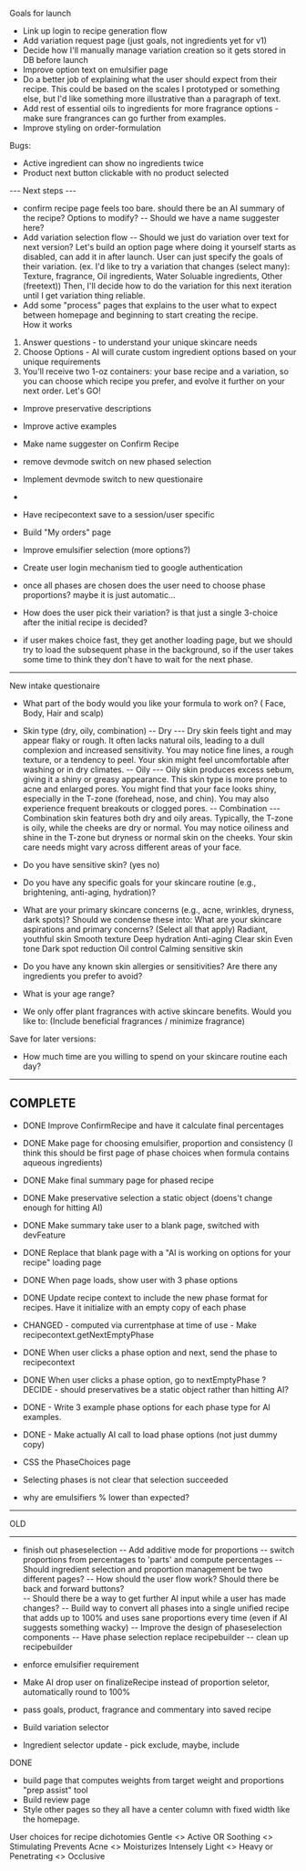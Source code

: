 Goals for launch

- Link up login to recipe generation flow
- Add variation request page (just goals, not ingredients yet for v1)
- Decide how I'll manually manage variation creation so it gets stored in DB before launch
- Improve option text on emulsifier page 
- Do a better job of explaining what the user should expect from their recipe.  This could be based on the scales I prototyped or something else, but I'd like something more illustrative than a paragraph of text. 
- Add rest of essential oils to ingredients for more fragrance options - make sure frangrances can go further from examples.
- Improve styling on order-formulation


Bugs:
- Active ingredient can show no ingredients twice
- Product next button clickable with no product selected



--- Next steps --- 

- confirm recipe page feels too bare.  should there be an AI summary of the recipe?  Options to modify?
-- Should we have a name suggester here? 
- Add variation selection flow
-- Should we just do variation over text for next version? Let's build an option page where doing it yourself starts as disabled, can add it in after launch. User can just specify the goals of their variation.  (ex. I'd like to try a variation that changes (select many): Texture, fragrance, Oil ingredients, Water Soluable ingredients, Other (freetext)) Then, I'll decide how to do the variation for this next iteration until I get variation thing reliable. 
- Add some "process" pages that explains to the user what to expect between homepage and beginning to start creating the recipe.  
How it works
1. Answer questions - to understand your unique skincare needs
2. Choose Options - AI will curate custom ingredient options based on your unique requirements
3. You'll receive two 1-oz containers: your base recipe and a variation, so you can choose which recipe you prefer, and evolve it further on your next order. 
Let's GO!

- Improve preservative descriptions
- Improve active examples
- Make name suggester on Confirm Recipe

- remove devmode switch on new phased selection

- Implement devmode switch to new questionaire

- 
- Have recipecontext save to a session/user specific 

- Build "My orders" page

- Improve emulsifier selection (more options?)
- Create user login mechanism tied to google authentication
- once all phases are chosen does the user need to choose phase proportions? maybe it is just automatic... 
- How does the user pick their variation?  is that just a single 3-choice after the initial recipe is decided?
- if user makes choice fast, they get another loading page, but we should try to load the subsequent phase in the background, so if the user takes some time to think they don't have to wait for the next phase.

----

New intake questionaire
- What part of the body would you like your formula to work on? ( Face, Body, Hair and scalp)
- Skin type (dry, oily, combination)
-- Dry
--- Dry skin feels tight and may appear flaky or rough. It often lacks natural oils, leading to a dull complexion and increased sensitivity. You may notice fine lines, a rough texture, or a tendency to peel. Your skin might feel uncomfortable after washing or in dry climates.
-- Oily 
--- Oily skin produces excess sebum, giving it a shiny or greasy appearance. This skin type is more prone to acne and enlarged pores. You might find that your face looks shiny, especially in the T-zone (forehead, nose, and chin). You may also experience frequent breakouts or clogged pores.
-- Combination 
--- Combination skin features both dry and oily areas. Typically, the T-zone is oily, while the cheeks are dry or normal. You may notice oiliness and shine in the T-zone but dryness or normal skin on the cheeks. Your skin care needs might vary across different areas of your face.

- Do you have sensitive skin? (yes no)


- Do you have any specific goals for your skincare routine (e.g., brightening, anti-aging, hydration)?
- What are your primary skincare concerns (e.g., acne, wrinkles, dryness, dark spots)?
Should we condense these into:
What are your skincare aspirations and primary concerns? (Select all that apply)
Radiant, youthful skin
Smooth texture
Deep hydration
Anti-aging
Clear skin
Even tone
Dark spot reduction
Oil control
Calming sensitive skin

- Do you have any known skin allergies or sensitivities? Are there any ingredients you prefer to avoid?
- What is your age range?
- We only offer plant fragrances with active skincare benefits.  Would you like to: (Include beneficial fragrances / minimize fragrance)

Save for later versions:
- How much time are you willing to spend on your skincare routine each day?


-----
COMPLETE
----

- DONE Improve ConfirmRecipe and have it calculate final percentages
- DONE Make page for choosing emulsifier, proportion and consistency (I think this should be first page of  phase choices when formula contains aqueous ingredients)
- DONE Make final summary page for phased recipe
- DONE Make preservative selection a static object (doens't change enough for hitting AI)
- DONE Make summary take user to a blank page, switched with devFeature
- DONE Replace that blank page with a "AI is working on options for your recipe" loading page
- DONE When page loads, show user with 3 phase options

- DONE Update recipe context to include the new phase format for recipes. Have it initialize with an empty copy of each phase
- CHANGED - computed via currentphase at time of use - Make recipecontext.getNextEmptyPhase
- DONE When user clicks a phase option and next, send the phase to recipecontext
- DONE When user clicks a phase option, go to nextEmptyPhase
? DECIDE - should preservatives be a static object rather than hitting AI?
- DONE - Write 3 example phase options for each phase type for AI examples. 
- DONE - Make actually AI call to load phase options (not just dummy copy)
- CSS the PhaseChoices page
- Selecting phases is not clear that selection succeeded
- why are emulsifiers % lower than expected?
-------

OLD

----


- finish out phaseselection
-- Add additive mode for proportions
-- switch proportions from percentages to 'parts' and compute percentages
-- Should ingredient selection and proportion management be two different pages?
-- How should the user flow work? Should there be back and forward buttons?  
-- Should there be a way to get further AI input while a user has made changes?
-- Build way to convert all phases into a single unified recipe that adds up to 100% and uses sane proportions every time (even if AI suggests something wacky)
-- Improve the design of phaseselection components
-- Have phase selection replace recipebuilder
-- clean up recipebuilder 


- enforce emulsifier requirement
- Make AI drop user on finalizeRecipe instead of proportion seletor, automatically round to 100%
- pass goals, product, fragrance and commentary into saved recipe
- Build variation selector
- Ingredient selector update - pick exclude, maybe, include


DONE
- build page that computes weights from target weight and proportions "prep assist" tool
- Build review page
- Style other pages so they all have a center column with fixed width like the homepage. 


User choices for recipe dichotomies
Gentle <> Active OR Soothing <> Stimulating
Prevents Acne <> Moisturizes Intensely
Light <> Heavy or Penetrating <> Occlusive

